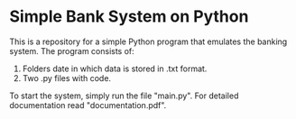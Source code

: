 # Simple Bank System on Python
This is a repository for a simple Python program that emulates the banking system.
The program consists of:
1. Folders date in which data is stored in .txt format.
2. Two .py files with code.

To start the system, simply run the file "main.py".
For detailed documentation read "documentation.pdf".
